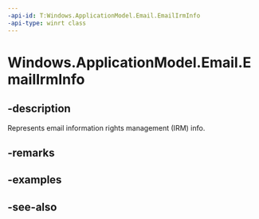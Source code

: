 ----api-id: T:Windows.ApplicationModel.Email.EmailIrmInfo
-api-type: winrt class
---<!-- Class syntax.public class EmailIrmInfo : Windows.ApplicationModel.Email.IEmailIrmInfo--># Windows.ApplicationModel.Email.EmailIrmInfo## -descriptionRepresents email information rights management (IRM) info.## -remarks## -examples## -see-also